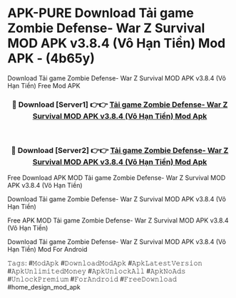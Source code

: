 # APK-PURE Download Tải game Zombie Defense- War Z Survival MOD APK v3.8.4 (Vô Hạn Tiền) Mod APK - (4b65y)
Download Tải game Zombie Defense- War Z Survival MOD APK v3.8.4 (Vô Hạn Tiền) Free Mod APK

<div align="center">
<h3>🔴 Download [Server1] 👉👉 <a href="https://apk-comot.site?title=Tải_game_Zombie_Defense-_War_Z_Survival_MOD_APK_v3.8.4_(Vô_Hạn_Tiền)">Tải game Zombie Defense- War Z Survival MOD APK v3.8.4 (Vô Hạn Tiền) Mod Apk</a></h3><br>

<h3>🔴 Download [Server2] 👉👉 <a href="https://apk-comot.site?title=Tải_game_Zombie_Defense-_War_Z_Survival_MOD_APK_v3.8.4_(Vô_Hạn_Tiền)">Tải game Zombie Defense- War Z Survival MOD APK v3.8.4 (Vô Hạn Tiền) Mod Apk</a></h3>
</div>


Free Download APK MOD Tải game Zombie Defense- War Z Survival MOD APK v3.8.4 (Vô Hạn Tiền)

Download Tải game Zombie Defense- War Z Survival MOD APK v3.8.4 (Vô Hạn Tiền) 

Free APK MOD Tải game Zombie Defense- War Z Survival MOD APK v3.8.4 (Vô Hạn Tiền) 

Download Tải game Zombie Defense- War Z Survival MOD APK v3.8.4 (Vô Hạn Tiền) Mod For Android

𝚃𝚊𝚐𝚜: #𝙼𝚘𝚍𝙰𝚙𝚔 #𝙳𝚘𝚠𝚗𝚕𝚘𝚊𝚍𝙼𝚘𝚍𝙰𝚙𝚔 #𝙰𝚙𝚔𝙻𝚊𝚝𝚎𝚜𝚝𝚅𝚎𝚛𝚜𝚒𝚘𝚗 #𝙰𝚙𝚔𝚄𝚗𝚕𝚒𝚖𝚒𝚝𝚎𝚍𝙼𝚘𝚗𝚎𝚢 #𝙰𝚙𝚔𝚄𝚗𝚕𝚘𝚌𝚔𝙰𝚕𝚕 #𝙰𝚙𝚔𝙽𝚘𝙰𝚍𝚜 #𝚄𝚗𝚕𝚘𝚌𝚔𝙿𝚛𝚎𝚖𝚒𝚞𝚖 #𝙵𝚘𝚛𝙰𝚗𝚍𝚛𝚘𝚒𝚍 #𝙵𝚛𝚎𝚎𝙳𝚘𝚠𝚗𝚕𝚘𝚊𝚍 #home_design_mod_apk